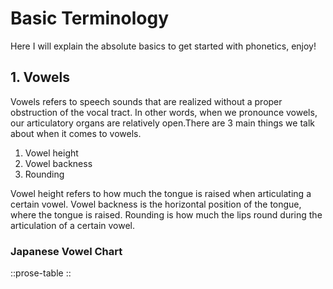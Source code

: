 # Basic Terminology

Here I will explain the absolute basics to get started with phonetics, enjoy!

## 1. Vowels

Vowels refers to speech sounds that are realized without a proper obstruction of the vocal tract. In other words, when we pronounce vowels, our articulatory organs are relatively open.There are 3 main things we talk about when it comes to vowels.

1. Vowel height
2. Vowel backness
3. Rounding

Vowel height refers to how much the tongue is raised when articulating a certain vowel. Vowel backness is the horizontal position of the tongue, where the tongue is raised. Rounding is how much the lips round during the articulation of a certain vowel.

### Japanese Vowel Chart

::prose-table
::

